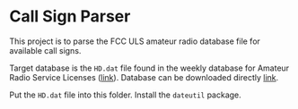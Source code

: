 # Call Sign Parser

This project is to parse the FCC ULS amateur radio database file for available call signs.

Target database is the `HD.dat` file found in the weekly database for Amateur Radio Service Licenses ([link](https://www.fcc.gov/uls/transactions/daily-weekly)). Database can be downloaded directly [link](https://data.fcc.gov/download/pub/uls/complete/l_amat.zip). 

Put the `HD.dat` file into this folder. Install the `dateutil` package.
